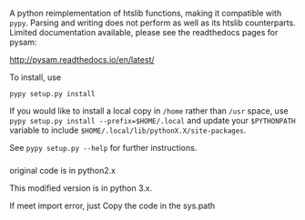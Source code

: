 A python reimplementation of htslib functions, making it compatible with `pypy`. Parsing and writing does not perform as well as its htslib counterparts. Limited documentation available, please see the readthedocs pages for pysam:

http://pysam.readthedocs.io/en/latest/

To install, use 

```pypy setup.py install```

If you would like to install a local copy in `/home` rather than `/usr` space, use
`pypy setup.py install --prefix=$HOME/.local` and update your `$PYTHONPATH` variable
to include `$HOME/.local/lib/pythonX.X/site-packages`.

See `pypy setup.py --help` for further instructions.



#####
original code is in python2.x

This modified version is in python 3.x. 

If meet import error, just Copy the code in the sys.path
